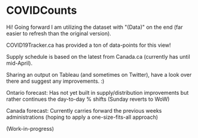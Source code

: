 # COVIDCounts

Hi! Going forward I am utilizing the dataset with "(Data)" on the end (far easier to refresh than the original version).

COVID19Tracker.ca has provided a ton of data-points for this view! 

Supply schedule is based on the latest from Canada.ca (currently has until mid-April).

Sharing an output on Tableau (and sometimes on Twitter), have a look over there and suggest any improvements. :)

Ontario forecast: Has not yet built in supply/distribution improvements but rather continues the day-to-day % shifts (Sunday reverts to WoW)

Canada forecast: Currently carries forward the previous weeks administrations (hoping to apply a one-size-fits-all approach)

(Work-in-progress)
